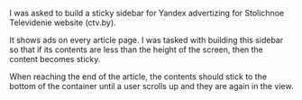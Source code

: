 I was asked to build a sticky sidebar for Yandex advertizing for Stolichnoe Televidenie website (ctv.by).

It shows ads on every article page. I was tasked with building this sidebar so that if its contents are less than the height of the screen, then the content becomes sticky.

When reaching the end of the article, the contents should stick to the bottom of the container until a user scrolls up and they are again in the view.